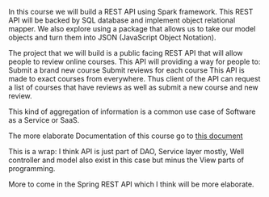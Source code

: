 In this course we will build a REST API using Spark framework. This REST API will be backed by SQL database and implement object relational mapper. We also explore using a package that allows us to take our model objects and turn them into JSON (JavaScript Object Notation).

The project that we will build is a public facing REST API that will allow people to review online courses. This API will providing a way for people to:
Submit a brand new course
Submit reviews for each course
This API is made to exact courses from everywhere. Thus client of the API can request a list of courses that have reviews as well as submit a new course and new review.

This kind of aggregation of information is a common use case of Software as a Service or SaaS.

The more elaborate Documentation of this course go to
[this document](https://docs.google.com/document/d/1Wjwse7zQNIoLStWTg_W8zcnxwhQvkW7xH028r673JIk/edit?usp=sharing)

This is a wrap:
I think API is just part of DAO, Service layer mostly, Well controller and model also exist in this case but minus
the View parts of programming.

More to come in the Spring REST API which I think will be more elaborate.